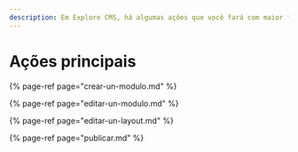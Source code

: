 ```yaml
---
description: Em Explore CMS, há algumas ações que você fará com maior frequência. Observe de maneira rápida como fazê-las.
---
```


# Ações principais

{% page-ref page="crear-un-modulo.md" %}

{% page-ref page="editar-un-modulo.md" %}

{% page-ref page="editar-un-layout.md" %}

{% page-ref page="publicar.md" %}
